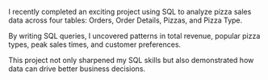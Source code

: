 I recently completed an exciting project using SQL to analyze pizza sales data across four tables: Orders, Order Details, Pizzas, and Pizza Type.

 By writing SQL queries, I uncovered patterns in total revenue, popular pizza types, peak sales times, and customer preferences.

This project not only sharpened my SQL skills but also demonstrated how data can drive better business decisions.
